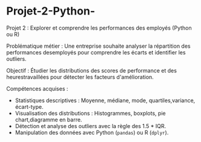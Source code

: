# Projet-2-Python-
Projet 2 : Explorer et comprendre les performances des employés (Python ou R)

Problématique métier :
Une entreprise souhaite analyser la répartition des performances desemployés pour comprendre les écarts et identifier les outliers.

Objectif : 
Étudier les distributions des scores de performance et des heurestravaillées pour détecter les facteurs d'amélioration.

Compétences acquises :
- Statistiques descriptives : Moyenne, médiane, mode, quartiles,variance, écart-type.
- Visualisation des distributions : Histogrammes, boxplots, pie chart,diagramme en barre.
- Détection et analyse des outliers avec la règle des 1.5 * IQR.
- Manipulation des données avec Python (`pandas`) ou R (`dplyr`).
